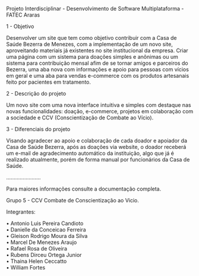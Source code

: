 

Projeto Interdisciplinar - Desenvolvimento de Software Multiplataforma - FATEC Araras

1 - Objetivo

Desenvolver um site que tem como objetivo contribuir com a Casa de Saúde Bezerra de Menezes, com a implementação de um novo site, aproveitando materiais já existentes no site institucional da empresa. Criar uma página com um sistema para doações simples e anônimas ou um sistema para contribuição mensal afim de se tornar amigos e parceiros do Bezerra, uma aba nova com informações e apoio para pessoas com vícios em geral e uma aba para vendas e-commerce com os produtos artesanais feito por pacientes em tratamento. 

2 - Descrição do projeto

Um novo site com uma nova interface intuitiva e simples com destaque nas novas funcionalidades: doação, e-commerce, projetos em colaboração com a sociedade e CCV (Conscientização de Combate ao Vício).

3 - Diferenciais do projeto 

Visando agradecer ao apoio e colaboração de cada doador e apoiador da Casa de Saúde Bezerra, após as doações via website, o doador receberá um e-mail de agradecimento automático da instituição, algo que já é realizado atualmente, porém de forma manual por funcionários da Casa de Saúde. 

.......................

Para maiores informações consulte a documentação completa.

Grupo 5 - CCV Combate de Conscientização ao Vicio.

Integrantes:

•	Antonio Luis Pereira Candioto <BR>
•	Danielle da Conceicao Ferreira <BR>
•	Gleison Rodrigo Moura da Silva <BR>
•	Marcel De Menezes Araujo <BR>
•	Rafael Rosa de Oliveira <BR>
•	Rubens Dirceu Ortega Junior <BR>
•	Thaina Helen Ceccatto <BR>
•	William Fortes
